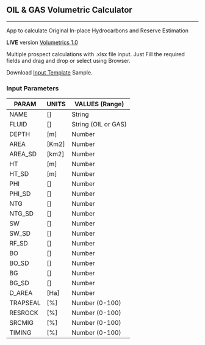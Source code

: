 ## OIL & GAS Volumetric Calculator

***
App to calculate Original In-place Hydrocarbons and Reserve Estimation

**LIVE** version [Volumetrics 1.0](https://bit.ly/ogvolum)

Multiple prospect calculations with .xlsx file input. Just Fill the required fields and drag and drop or select using Browser.

Download [Input Template](https://github.com/jlrp132/og_volumetrics/raw/main/sample_input.xlsx) Sample.

### Input Parameters
| PARAM    |UNITS| VALUES (Range)     |
|----------|-----|--------------------|
| NAME     |[]   | String             |
| FLUID    |[]   | String (OIL or GAS)|
| DEPTH    |[m]  | Number             |
| AREA     |[Km2]| Number           |
| AREA_SD  |[km2]| Number           |	
| HT	   |[m]  | Number           |
| HT_SD    |[m]	 | Number           | 
| PHI      |[]	 | Number           |
| PHI_SD   |[]	 | Number           |
| NTG	   |[]   | Number           |
| NTG_SD   |[]   | Number           |
| SW	   |[]   | Number           |
| SW_SD    |[]   | Number           |
| RF_SD	   |[]   | Number           |
| BO	   |[]   | Number           |
| BO_SD	   |[]   | Number           |
| BG	   |[]   | Number           |
| BG_SD	   |[]   | Number           |
| D_AREA   |[Ha] | Number           |
| TRAPSEAL |[%]  | Number (0-100)   |
| RESROCK  |[%]  | Number (0-100)   | 
| SRCMIG   |[%]  | Number (0-100)   |
| TIMING   |[%]  | Number (0-100)   |


 
